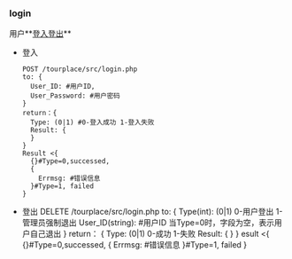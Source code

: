 ### login

用户**[登入](login_in)[登出](login_out)**

- <a name="login_in">登入</a>

      POST /tourplace/src/login.php
      to: {
        User_ID: #用户ID,
        User_Password: #用户密码
      }
      return：{
        Type: (0|1) #0-登入成功 1-登入失败
        Result: {
        }
      }
      Result <{
        {}#Type=0,successed,
        {
          Errmsg: #错误信息
        }#Type=1, failed
      }
- <a name="login_out">登出</a>
      DELETE /tourplace/src/login.php
      to: {
        Type(int): (0|1) 0-用户登出  1-管理员强制退出
        User_ID(string): #用户ID 当Type=0时，字段为空，表示用户自己退出
      }
      return： {
        Type: (0|1) 0-成功 1-失败
        Result: {
        }
      }
      esult <{
        {}#Type=0,successed,
        {
          Errmsg: #错误信息
        }#Type=1, failed
      }
